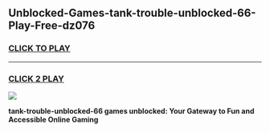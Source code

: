 
## Unblocked-Games-tank-trouble-unblocked-66-Play-Free-dz076
<h3>
<a href="https://premium76.site?title=tank-trouble-unblocked-66&ref=18A1">CLICK TO PLAY</a></h3>
<hr>

<h3>
<a href="https://premium76.site?title=tank-trouble-unblocked-66&ref=18A1">CLICK 2 PLAY</a>
  
</h3>

<a href="https://premium76.site?title=tank-trouble-unblocked-66&ref=18A1"><img src="https://clearcache.store/games.png"></a>


**tank-trouble-unblocked-66 games unblocked: Your Gateway to Fun and Accessible Online Gaming**
